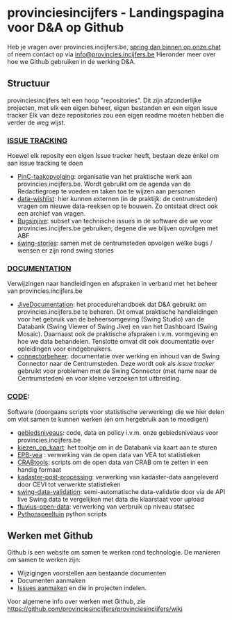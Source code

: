 # provinciesincijfers - Landingspagina voor D&amp;A op Github

Heb je vragen over provincies.incijfers.be, [spring dan binnen op onze chat](https://provincies.incijfers.be/report/chat.html) of neem contact op via info@provincies.incijfers.be
Hieronder meer over hoe we Github gebruiken in de werking D&A.

## Structuur

provinciesincijfers telt een hoop "repositories". Dit zijn afzonderlijke projecten, met elk een eigen beheer, eigen bestanden en een eigen issue tracker
Elk van deze repositories zou een eigen readme moeten hebben die verder de weg wijst.

### [ISSUE TRACKING](https://github.com/search?q=topic%3Aissue-tracker+org%3Aprovinciesincijfers&type=Repositories)

Hoewel elk reposity een eigen Issue tracker heeft, bestaan deze énkel om aan issue tracking te doen

*	[PinC-taakopvolging](https://github.com/provinciesincijfers/PinC-taakopvolging): organisatie van het praktische werk aan provincies.incijfers.be. Wordt gebruikt om de agenda van de Redactiegroep te voeden en taken toe te wijzen aan personen
*	[data-wishlist](https://github.com/provinciesincijfers/data-wishlist): hier kunnen externen (in de praktijk: de centrumsteden) vragen om nieuwe data-reeksen op te bouwen. Zo ontstaat direct ook een archief van vragen.
*	[Bugsinjive](https://github.com/provinciesincijfers/Bugsinjive): subset van technische issues in de software die we voor provincies.incijfers.be gebruiken; degene die we blijven opvolgen met ABF
*	[swing-stories](https://github.com/provinciesincijfers/swing-stories/issues): samen met de centrumsteden opvolgen welke bugs / wensen er zijn rond swing stories

### [DOCUMENTATION](https://github.com/search?q=topic%3Adocumentation+org%3Aprovinciesincijfers&type=Repositories)

Verwijzingen naar handleidingen en afspraken in verband met het beheer van provincies.incijfers.be

*	[JiveDocumentation](https://github.com/provinciesincijfers/JiveDocumentation): het procedurehandboek dat D&A gebruikt om provincies.incijfers.be te beheren. Dit omvat praktische handleidingen voor het gebruik van de beheersomgeving (Swing Studio) van de Databank (Swing Viewer of Swing Jive) en van het Dashboard (Swing Mosaic). Daarnaast ook de praktische afspraken i.v.m. vormgeving en hoe we data behandelen. Tenslotte omvat dit ook documentatie over opleidingen voor eindgebruikers.
*	[connectorbeheer](https://github.com/provinciesincijfers/connectorbeheer): documentatie over werking en inhoud van de Swing Connector naar de Centrumsteden. Deze wordt ook als *issue tracker* gebruikt voor problemen met de Swing Connector (met name naar de Centrumsteden) en voor kleine verzoeken tot uitbreiding.

### [CODE](https://github.com/search?q=topic%3Acode+org%3Aprovinciesincijfers&type=Repositories): 

Software (doorgaans scripts voor statistische verwerking) die we hier delen om vlot samen te kunnen werken (en om hergebruik aan te moedigen)

*	[gebiedsniveaus](https://github.com/provinciesincijfers/gebiedsniveaus): code, data en policy i.v.m. onze gebiedsniveaus voor provincies.incijfers.be
*	[kiezen_op_kaart](https://github.com/provinciesincijfers/kiezen_op_kaart): het tooltje om in de Databank via kaart aan te sturen
* [EPB-vea](https://github.com/provinciesincijfers/EPB-vea)	: verwerking van de open data van VEA tot statistieken
*	[CRABtools](https://github.com/provinciesincijfers/CRABtools): scripts om de open data van CRAB om te zetten in een handig formaat
* [kadaster-post-processing](https://github.com/provinciesincijfers/kadaster-post-processing): verwerking van kadaster-data aangeleverd door CEVI tot verwerkte statistieken
* [swing-data-validation](https://github.com/provinciesincijfers/swing-data-validation): semi-automatische data-validatie door via de API live Swing data te vergelijken met data die klaarstaat voor upload
* [fluvius-open-data](https://github.com/provinciesincijfers/fluvius-open-data): verwerking van verbruik op niveau statsec
* [Pythonspeeltuin](https://github.com/provinciesincijfers/PythonSpeeltuin) python scripts


## Werken met Github


Github is een website om samen te werken rond technologie. 
De manieren om samen te werken zijn:

* Wijzigingen voorstellen aan bestaande documenten
* Documenten aanmaken
* [Issues aanmaken](https://guides.github.com/features/issues/) en die in projecten indelen.

Voor algemene info over werken met Github, zie https://github.com/provinciesincijfers/provinciesincijfers/wiki




